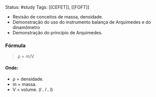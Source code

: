Status: #study 
Tags:
[[CEFET]], [[FOFT]]

- Revisão de conceitos de massa, densidade.
- Demonstração do uso do instrumento balança de Arquimedes e do dinamômetro
- Demonstração do princípio de Arquimedes.
### Fórmula
> ρ = m/V
#### Onde:
- ρ = densidade.
- m = massa.
- V = volume. (*l **.** l **.** l*)

